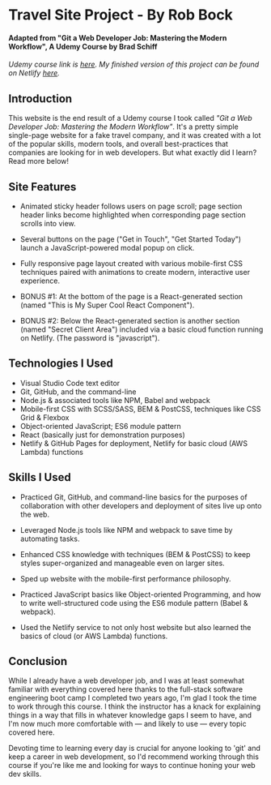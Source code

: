 # Travel Site Project - By Rob Bock
#### Adapted from "Git a Web Developer Job: Mastering the Modern Workflow", A Udemy Course by Brad Schiff

_Udemy course link is [here](https://www.udemy.com/course/git-a-web-developer-job-mastering-the-modern-workflow/). My finished version of this project can be found on Netlify [here](https://jovial-cheesecake-4a4992.netlify.app/)._

## Introduction

This website is the end result of a Udemy course I took called _"Git a Web Developer Job: Mastering the Modern Workflow"_. It's a pretty simple single-page website for a fake travel company, and it was created with a lot of the popular skills, modern tools, and overall best-practices that companies are looking for in web developers. But what exactly did I learn? Read more below! 


## Site Features

- Animated sticky header follows users on page scroll; page section header links become highlighted when corresponding page section scrolls into view.

- Several buttons on the page ("Get in Touch", "Get Started Today") launch a JavaScript-powered modal popup on click.

- Fully responsive page layout created with various mobile-first CSS techniques paired with animations to create modern, interactive user experience.

- BONUS #1: At the bottom of the page is a React-generated section (named "This is My Super Cool React Component").

- BONUS #2: Below the React-generated section is another section (named "Secret Client Area") included via a basic cloud function running on Netlify. (The password is "javascript").


## Technologies I Used
- Visual Studio Code text editor
- Git, GitHub, and the command-line
- Node.js & associated tools like NPM, Babel and webpack
- Mobile-first CSS with SCSS/SASS, BEM & PostCSS, techniques like CSS Grid & Flexbox
- Object-oriented JavaScript; ES6 module pattern
- React (basically just for demonstration purposes)
- Netlify & GitHub Pages for deployment, Netlify for basic cloud (AWS Lambda) functions

## Skills I Used

- Practiced Git, GitHub, and command-line basics for the purposes of collaboration with other developers and deployment of sites live up onto the web.

- Leveraged Node.js tools like NPM and webpack to save time by automating tasks.

- Enhanced CSS knowledge with techniques (BEM & PostCSS) to keep styles super-organized and manageable even on larger sites.

- Sped up website with the mobile-first performance philosophy.

- Practiced JavaScript basics like Object-oriented Programming, and how to write well-structured code using the ES6 module pattern (Babel & webpack).

- Used the Netlify service to not only host website but also learned the basics of cloud (or AWS Lambda) functions.


## Conclusion
While I already have a web developer job, and I was at least somewhat familiar with everything covered here thanks to the full-stack software engineering boot camp I completed two years ago, I'm glad I took the time to work through this course. I think the instructor has a knack for explaining things in a way that fills in whatever knowledge gaps I seem to have, and I'm now much more comfortable with — and likely to use — every topic covered here. 

Devoting time to learning every day is crucial for anyone looking to 'git' and keep a career in web development, so I'd recommend working through this course if you're like me and looking for ways to continue honing your web dev skills. 